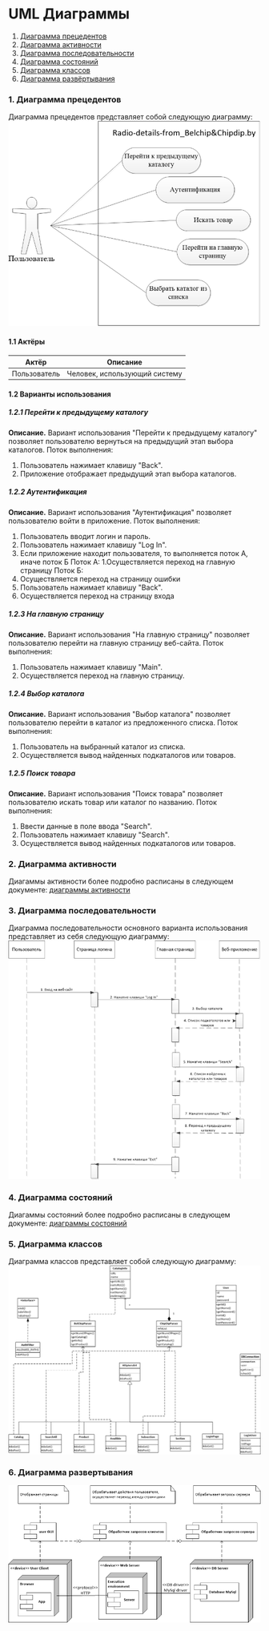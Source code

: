 # UML Диаграммы
1. [Диаграмма прецедентов](#1)
2. [Диаграмма активности](#2)
3. [Диаграмма последовательности](#3)
4. [Диаграмма состояний](#4)
5. [Диаграмма классов](#5)
6. [Диаграмма развёртывания](#6)



### 1. Диаграмма прецедентов<a name="1"></a>
Диаграмма прецедентов представляет собой следующую диаграмму: 
![Use Case](https://github.com/NikMsh/Radio-details-from_Belchip-Chipdip.by/blob/master/Project%20Documentation/diagrams/useCase/UseCase.png)
#### 1.1 Актёры
Актёр | Описание
--- | ---
Пользователь|Человек, использующий систему

#### 1.2 Варианты использования
##### 1.2.1 Перейти к предыдущему каталогу
**Описание.** Вариант использования "Перейти к предыдущему каталогу" позволяет пользователю вернуться на предыдущий этап выбора каталогов.
Поток выполнения:
1. Пользователь нажимает клавишу "Back".
2. Приложение отображает предыдущий этап выбора каталогов.
##### 1.2.2 Аутентификация
**Описание.** Вариант использования "Аутентификация" позволяет пользователю войти в приложение.
Поток выполнения:
1. Пользователь вводит логин и пароль.
2. Пользователь нажимает клавишу "Log In".
3. Если приложение находит пользователя, то выполняется поток А, иначе поток Б
Поток А:
1.Осуществляется переход на главную страницу
Поток Б:
1. Осуществляется переход на страницу ошибки
2. Пользователь нажимает клавишу "Back".
3. Осуществляется переход на страницу входа
##### 1.2.3 На главную страницу
**Описание.** Вариант использования "На главную страницу" позволяет пользователю перейти на главную страницу веб-сайта.
Поток выполнения:
1. Пользователь нажимает клавишу "Main".
2. Осуществляется переход на главную страницу.
##### 1.2.4 Выбор каталога
**Описание.** Вариант использования "Выбор каталога" позволяет пользователю перейти в каталог из предложенного списка.
Поток выполнения:
1. Пользователь на выбранный каталог из списка.
2. Осуществляется вывод найденных подкаталогов или товаров.
##### 1.2.5 Поиск товара
**Описание.** Вариант использования "Поиск товара" позволяет пользователю искать товар или каталог по названию.
Поток выполнения:
1. Ввести данные в поле ввода "Search".
2. Пользователь нажимает клавишу "Search".
3. Осуществляется вывод найденных подкаталогов или товаров.

### 2. Диаграмма активности<a name="2"></a>
Диагаммы активности более подробно расписаны в следующем документе: [диаграммы активности](https://github.com/NikMsh/Radio-details-from_Belchip-Chipdip.by/tree/master/Project%20Documentation/diagrams/activity)
  
### 3. Диаграмма последовательности<a name="3"></a>
Диаграмма последовательности основного варианта использования представляет из себя следующую диаграмму:
![Sequence Diagram](https://github.com/NikMsh/Radio-details-from_Belchip-Chipdip.by/blob/master/Project%20Documentation/diagrams/sequence/Sequence.png)

### 4. Диаграмма состояний<a name="4"></a>
Диагаммы состояний более подробно расписаны в следующем документе: [диаграммы состояний](https://github.com/NikMsh/Radio-details-from_Belchip-Chipdip.by/blob/master/Project%20Documentation/diagrams/state/README.md)

### 5. Диаграмма классов<a name="5"></a>
Диаграмма классов представляет собой следующую диаграмму: 
![Class Diagram](https://github.com/NikMsh/Radio-details-from_Belchip-Chipdip.by/blob/master/Project%20Documentation/diagrams/class/Class.png)

### 6. Диаграмма развертывания<a name="6"></a>
![Component/Deployment Diagram](https://github.com/NikMsh/Radio-details-from_Belchip-Chipdip.by/blob/master/Project%20Documentation/diagrams/component/component_Deployment.png)
